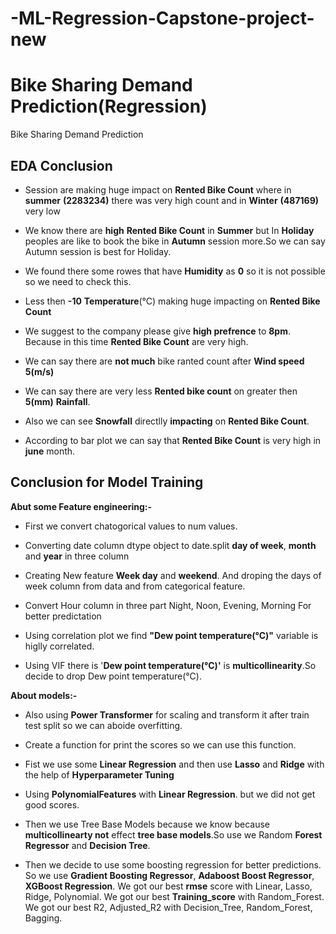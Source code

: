 # -ML-Regression-Capstone-project-new

# Bike Sharing Demand Prediction(Regression)
Bike Sharing Demand Prediction

## EDA Conclusion

* Session are making huge impact on **Rented Bike Count** where in **summer** **(2283234)** there was very high count and in **Winter** **(487169)** very low

* We know there are **high** **Rented Bike Count**  in **Summer** but In **Holiday** peoples are like to book the bike in **Autumn** session more.So we can say Autumn session is best for Holiday.

* We found there some rowes that have **Humidity** as **0** so it is not possible so we need to check this.

* Less then **-10** **Temperature**(°C) making huge impacting on **Rented Bike Count**

* We suggest to the company please give **high prefrence** to **8pm**. Because in this time **Rented Bike Count** are very high.

* We can say there are **not much** bike ranted count after **Wind speed** **5(m/s)**

* We can say there are very less **Rented bike count** on greater then **5(mm)** **Rainfall**.

* Also we can see **Snowfall** directlly **impacting** on **Rented Bike Count**.

* According to bar plot we can say that **Rented Bike Count** is very high in **june** month.

##  **Conclusion for Model Training**

**Abut some Feature engineering:-**

* First we convert chatogorical values to num values.

* Converting date column dtype object to date.split **day of week**, **month** and **year** in three column

* Creating New feature **Week day** and **weekend**. And droping the days of week column from data and from categorical feature.

* Convert Hour column in three part Night, Noon, Evening, Morning For better predictation

* Using correlation plot we find **"Dew point temperature(°C)"** variable is higlly correlated.

* Using VIF there is '**Dew point temperature(°C)'** is **multicollinearity**.So decide to drop Dew point temperature(°C).


**About models:-**

* Also using **Power Transformer** for scaling and transform it after train test split so we can aboide overfitting.

* Create a function for print the scores so we can use this function.

* Fist we use some **Linear Regression** and then use **Lasso** and **Ridge** with the help of **Hyperparameter Tuning**

* Using **PolynomialFeatures** with **Linear Regression**. but we did not get good scores.

* Then we use Tree Base Models because we know because **multicollinearty not** effect **tree base models**.So use we Random **Forest Regressor** and **Decision Tree**.

* Then we decide to use some boosting regression for better predictions. So we use **Gradient Boosting Regressor**, **Adaboost Boost Regressor**, **XGBoost Regression**. We got our best **rmse** score with Linear,	Lasso,	Ridge,	Polynomial. We got our best **Training_score** with Random_Forest. We got our best R2, Adjusted_R2 with Decision_Tree,	Random_Forest,	Bagging.
